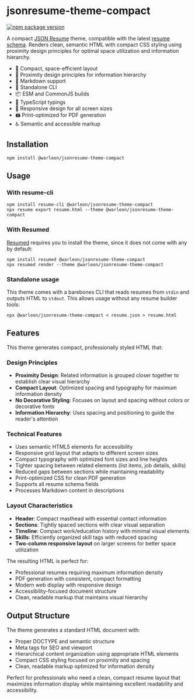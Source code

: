 # jsonresume-theme-compact

[![npm package version](https://img.shields.io/npm/v/@warleon/jsonresume-theme-compact.svg)](https://www.npmjs.com/package/@warleon/jsonresume-theme-compact)

A compact [JSON Resume](https://jsonresume.org/) theme, compatible with the latest [resume schema](https://github.com/jsonresume/resume-schema).
Renders clean, semantic HTML with compact CSS styling using proximity design principles for optimal space utilization and information hierarchy.

- 📄 Compact, space-efficient layout
- 🎯 Proximity design principles for information hierarchy
- 💄 Markdown support
- 🧩 Standalone CLI
- 📦 ESM and CommonJS builds
- 🤖 TypeScript typings
- 📱 Responsive design for all screen sizes
- 🖨️ Print-optimized for PDF generation
- ♿ Semantic and accessible markup

## Installation

```console
npm install @warleon/jsonresume-theme-compact
```

## Usage

### With resume-cli

```console
npm install resume-cli @warleon/jsonresume-theme-compact
npx resume export resume.html --theme @warleon/jsonresume-theme-compact
```

### With Resumed

[Resumed](https://github.com/rbardini/resumed) requires you to install the theme, since it does not come with any by default:

```console
npm install resumed @warleon/jsonresume-theme-compact
npx resumed render --theme @warleon/jsonresume-theme-compact
```

### Standalone usage

This theme comes with a barebones CLI that reads resumes from `stdin` and outputs HTML to `stdout`. This allows usage without any resume builder tools:

```console
npx @warleon/jsonresume-theme-compact < resume.json > resume.html
```

## Features

This theme generates compact, professionally styled HTML that:

### Design Principles

- **Proximity Design**: Related information is grouped closer together to establish clear visual hierarchy
- **Compact Layout**: Optimized spacing and typography for maximum information density
- **No Decorative Styling**: Focuses on layout and spacing without colors or decorative fonts
- **Information Hierarchy**: Uses spacing and positioning to guide the reader's attention

### Technical Features

- Uses semantic HTML5 elements for accessibility
- Responsive grid layout that adapts to different screen sizes
- Compact typography with optimized font sizes and line heights
- Tighter spacing between related elements (list items, job details, skills)
- Reduced gaps between sections while maintaining readability
- Print-optimized CSS for clean PDF generation
- Supports all resume schema fields
- Processes Markdown content in descriptions

### Layout Characteristics

- **Header**: Compact masthead with essential contact information
- **Sections**: Tightly spaced sections with clear visual separation
- **Timeline**: Compact work/education history with minimal visual elements
- **Skills**: Efficiently organized skill tags with reduced spacing
- **Two-column responsive layout** on larger screens for better space utilization

The resulting HTML is perfect for:

- Professional resumes requiring maximum information density
- PDF generation with consistent, compact formatting
- Modern web display with responsive design
- Accessibility-focused document structure
- Clean, readable markup that maintains visual hierarchy

## Output Structure

The theme generates a standard HTML document with:

- Proper DOCTYPE and semantic structure
- Meta tags for SEO and viewport
- Hierarchical content organization using appropriate HTML elements
- Compact CSS styling focused on proximity and spacing
- Clean, readable markup optimized for information density

Perfect for professionals who need a clean, compact resume layout that maximizes information display while maintaining excellent readability and accessibility.
